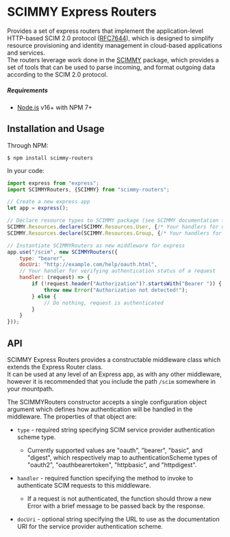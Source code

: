 # SCIMMY Express Routers

Provides a set of express routers that implement the application-level HTTP-based SCIM 2.0 protocol ([RFC7644](https://datatracker.ietf.org/doc/html/rfc7644)), which is designed to simplify resource provisioning and identity management in cloud-based applications and services.  
The routers leverage work done in the [SCIMMY](https://github.com/sleelin/scimmy) package, which provides a set of tools that can be used to parse incoming, and format outgoing data according to the SCIM 2.0 protocol.

##### Requirements
*   [Node.js](https://nodejs.org) v16+ with NPM 7+ 

## Installation and Usage

Through NPM:
```
$ npm install scimmy-routers
```

In your code:
```js
import express from "express";
import SCIMMYRouters, {SCIMMY} from "scimmy-routers";

// Create a new express app
let app = express();

// Declare resource types to SCIMMY package (see SCIMMY documentation for more details)
SCIMMY.Resources.declare(SCIMMY.Resources.User, {/* Your handlers for user resource type */});
SCIMMY.Resources.declare(SCIMMY.Resources.Group, {/* Your handlers for group resource type */});

// Instantiate SCIMMYRouters as new middleware for express
app.use("/scim", new SCIMMYRouters({
    type: "bearer",
    docUri: "http://example.com/help/oauth.html",
    // Your handler for verifying authentication status of a request
    handler: (request) => {
        if (!request.header("Authorization")?.startsWith("Bearer ")) {
            throw new Error("Authorization not detected!");
        } else {
            // Do nothing, request is authenticated
        }
    }
}));
```

## API

SCIMMY Express Routers provides a constructable middleware class which extends the Express Router class.  
It can be used at any level of an Express app, as with any other middleware, however it is recommended that you include
the path ```/scim``` somewhere in your mountpath.  

The SCIMMYRouters constructor accepts a single configuration object argument which defines how authentication will be handled in the middleware.
The properties of that object are:  
*   ```type``` - required string specifying SCIM service provider authentication scheme type.
    *   Currently supported values are "oauth", "bearer", "basic", and "digest", 
        which respectively map to authenticationScheme types of "oauth2", "oauthbearertoken", "httpbasic", and "httpdigest".

*   ```handler``` - required function specifying the method to invoke to authenticate SCIM requests to this middleware.
    *   If a request is not authenticated, the function should throw a new Error with a brief message to be passed back by the response.

*   ```docUri``` - optional string specifying the URL to use as the documentation URI for the service provider authentication scheme.
